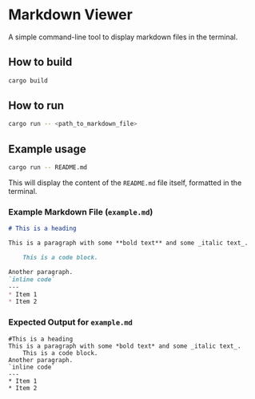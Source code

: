 # Markdown Viewer

A simple command-line tool to display markdown files in the terminal.

## How to build

```bash
cargo build
```

## How to run

```bash
cargo run -- <path_to_markdown_file>
```

## Example usage

```bash
cargo run -- README.md
```
This will display the content of the `README.md` file itself, formatted in the terminal.

### Example Markdown File (`example.md`)

```markdown
# This is a heading

This is a paragraph with some **bold text** and some _italic text_.

    This is a code block.

Another paragraph.
`inline code`
---
* Item 1
* Item 2
```

### Expected Output for `example.md`

```
#This is a heading
This is a paragraph with some *bold text* and some _italic text_.
    This is a code block.
Another paragraph.
`inline code`
---
* Item 1
* Item 2
```
